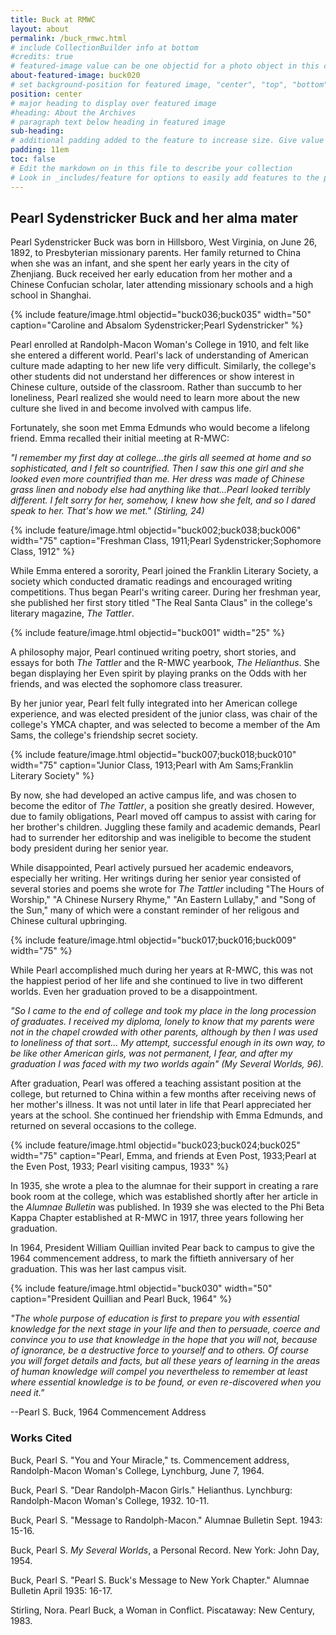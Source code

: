 ```yaml
---
title: Buck at RMWC
layout: about
permalink: /buck_rmwc.html
# include CollectionBuilder info at bottom
#credits: true
# featured-image value can be one objectid for a photo object in this collection, a relative path to an image in this project, or a full url to any image. If left blank, no featured image will appear at top of About page.
about-featured-image: buck020
# set background-position for featured image, "center", "top", "bottom"
position: center
# major heading to display over featured image
#heading: About the Archives
# paragraph text below heading in featured image
sub-heading: 
# additional padding added to the feature to increase size. Give value in em or px, e.g. "5em".
padding: 11em
toc: false
# Edit the markdown on in this file to describe your collection
# Look in _includes/feature for options to easily add features to the page
---
```


## Pearl Sydenstricker Buck and her alma mater

Pearl Sydenstricker Buck was born in Hillsboro, West Virginia, on June 26, 1892, to Presbyterian missionary parents. Her family returned to China when she was an infant, and she spent her early years in the city of Zhenjiang. Buck received her early education from her mother and a Chinese Confucian scholar, later attending missionary schools and a high school in Shanghai. 

{% include feature/image.html objectid="buck036;buck035" width="50" caption="Caroline and Absalom Sydenstricker;Pearl Sydenstricker" %}

Pearl enrolled at Randolph-Macon Woman's College in 1910, and felt like she entered a different world.  Pearl's lack of understanding of American culture made adapting to her new life very difficult.  Similarly, the college's other students did not understand her differences or show interest in Chinese culture, outside of the classroom.  Rather than succumb to her loneliness, Pearl realized she would need to learn more about the new culture she lived in and become involved with campus life.

Fortunately, she soon met Emma Edmunds who would become a lifelong friend.  Emma recalled their initial meeting at R-MWC:

*"I remember my first day at college...the girls all seemed at home and so sophisticated, and I felt so countrified. Then I saw this one girl and she looked even more countrified than me. Her dress was made of Chinese grass linen and nobody else had anything like that...Pearl looked terribly different. I felt sorry for her, somehow, I knew how she felt, and so I dared speak to her. That's how we met." (Stirling, 24)* 

{% include feature/image.html objectid="buck002;buck038;buck006" width="75" caption="Freshman Class, 1911;Pearl Sydenstricker;Sophomore Class, 1912" %}

While Emma entered a sorority, Pearl joined the Franklin Literary Society, a society which conducted dramatic readings and encouraged writing competitions.  Thus began Pearl's writing career.  During her freshman year, she published her first story titled "The Real Santa Claus" in the college's literary magazine, *The Tattler*.

{% include feature/image.html objectid="buck001" width="25" %}

A philosophy major, Pearl continued writing poetry, short stories, and essays for both *The Tattler* and the R-MWC yearbook, *The Helianthus*.  She began displaying her Even spirit by playing pranks on the Odds with her friends, and was elected the sophomore class treasurer.

By her junior year, Pearl felt fully integrated into her American college experience, and was elected president of the junior class, was chair of the college's YMCA chapter, and was selected to become a member of the Am Sams, the college's friendship secret society. 

{% include feature/image.html objectid="buck007;buck018;buck010" width="75" caption="Junior Class, 1913;Pearl with Am Sams;Franklin Literary Society"  %}

By now, she had developed an active campus life, and was chosen to become the editor of *The Tattler*, a position she greatly desired.  However, due to family obligations, Pearl moved off campus to assist with caring for her brother's children.  Juggling these family and academic demands, Pearl had to surrender her editorship and was ineligible to become the student body president during her senior year.  

While disappointed, Pearl actively pursued her academic endeavors, especially her writing. Her writings during her senior year consisted of several stories and poems she 
wrote for *The Tattler* including "The Hours of Worship," "A Chinese Nursery Rhyme," "An 
Eastern Lullaby," and "Song of the Sun," many of which were a constant reminder of her religous and Chinese cultural upbringing.

{% include feature/image.html objectid="buck017;buck016;buck009" width="75" %}

While Pearl accomplished much during her years at R-MWC, this was not the happiest period of her life and she continued to live in two different worlds.  Even her graduation proved to be a disappointment.

*"So I came to the end of college and took my place in the long procession of graduates. I received my diploma, lonely to know that my parents were not in the chapel crowded with other parents, although by then I was used to loneliness of that sort... My attempt, successful enough in its own way, to be like other American girls, was not permanent, I fear, and after my graduation I was faced with my two worlds again" (My Several Worlds, 96).* 

After graduation, Pearl was offered a teaching assistant position at the college, but returned to China within a few months after receiving news of her mother's illness.  It was not until later in life that Pearl appreciated her years at the school.  She continued her friendship with Emma Edmunds, and returned on several occasions to the college. 

{% include feature/image.html objectid="buck023;buck024;buck025" width="75" caption="Pearl, Emma, and friends at Even Post, 1933;Pearl at the Even Post, 1933; Pearl visiting campus, 1933" %}

In 1935, she wrote a plea to the alumnae for their support in creating a rare book room at the college, which was established shortly after her article in the *Alumnae Bulletin* was published.  In 1939 she was elected to the Phi Beta Kappa Chapter established at R-MWC in 1917, three years following her graduation. 

In 1964, President William Quillian invited Pear back to campus to give the 1964 commencement address, to mark the fiftieth anniversary of her graduation.  This was her last campus visit.

{% include feature/image.html objectid="buck030" width="50" caption="President Quillian and Pearl Buck, 1964" %}

*"The whole purpose of education is first to prepare you with essential knowledge 
for the next stage in your life and then to persuade, coerce and convince you to use 
that knowledge in the hope that you will not, because of ignorance, be a 
destructive force to yourself and to others. Of course you will forget details and 
facts, but all these years of learning in the areas of human knowledge will compel 
you nevertheless to remember at least where essential knowledge is to be found, or 
even re-discovered when you need it."*   

--Pearl S. Buck, 1964 Commencement Address


### Works Cited

Buck, Pearl S. "You and Your Miracle," ts. Commencement address, Randolph-Macon Woman's College, Lynchburg, June 7, 1964. 

Buck, Pearl S. "Dear Randolph-Macon Girls." Helianthus. Lynchburg: Randolph-Macon Woman's College, 1932. 10-11. 

Buck, Pearl S. "Message to Randolph-Macon." Alumnae Bulletin Sept. 1943: 15-16. 

Buck, Pearl S. *My Several Worlds*, a Personal Record. New York: John Day, 1954. 

Buck, Pearl S. "Pearl S. Buck's Message to New York Chapter." Alumnae Bulletin April 1935: 16-17. 

Stirling, Nora. Pearl Buck, a Woman in Conflict. Piscataway: New Century, 1983. 


